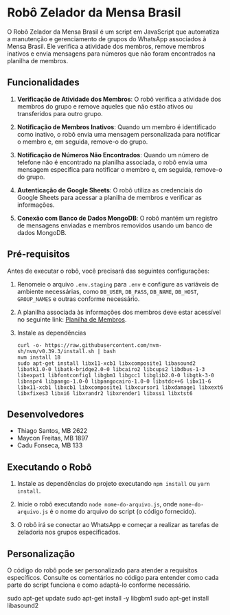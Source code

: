 # Robô Zelador da Mensa Brasil

O Robô Zelador da Mensa Brasil é um script em JavaScript que automatiza a manutenção e gerenciamento de grupos do WhatsApp associados à Mensa Brasil. Ele verifica a atividade dos membros, remove membros inativos e envia mensagens para números que não foram encontrados na planilha de membros.

## Funcionalidades

1. **Verificação de Atividade dos Membros**: O robô verifica a atividade dos membros do grupo e remove aqueles que não estão ativos ou transferidos para outro grupo.

2. **Notificação de Membros Inativos**: Quando um membro é identificado como inativo, o robô envia uma mensagem personalizada para notificar o membro e, em seguida, remove-o do grupo.

3. **Notificação de Números Não Encontrados**: Quando um número de telefone não é encontrado na planilha associada, o robô envia uma mensagem específica para notificar o membro e, em seguida, remove-o do grupo.

4. **Autenticação de Google Sheets**: O robô utiliza as credenciais do Google Sheets para acessar a planilha de membros e verificar as informações.

5. **Conexão com Banco de Dados MongoDB**: O robô mantém um registro de mensagens enviadas e membros removidos usando um banco de dados MongoDB.

## Pré-requisitos

Antes de executar o robô, você precisará das seguintes configurações:

1. Renomeie o arquivo `.env.staging` para `.env` e configure as variáveis de ambiente necessárias, como `DB_USER`, `DB_PASS`, `DB_NAME`, `DB_HOST`, `GROUP_NAMES` e outras conforme necessário.

2. A planilha associada às informações dos membros deve estar acessível no seguinte link: [Planilha de Membros](https://docs.google.com/spreadsheets/d/1Xw3IRGh2liEfUuH6nYB3n2ylwx-N1GAvlk7id9i_HPA/edit?usp=sharing).
3. Instale as dependências
   ```
   curl -o- https://raw.githubusercontent.com/nvm-sh/nvm/v0.39.3/install.sh | bash
   nvm install 18
   sudo apt-get install libx11-xcb1 libxcomposite1 libasound2 libatk1.0-0 libatk-bridge2.0-0 libcairo2 libcups2 libdbus-1-3 libexpat1 libfontconfig1 libgbm1 libgcc1 libglib2.0-0 libgtk-3-0 libnspr4 libpango-1.0-0 libpangocairo-1.0-0 libstdc++6 libx11-6 libx11-xcb1 libxcb1 libxcomposite1 libxcursor1 libxdamage1 libxext6 libxfixes3 libxi6 libxrandr2 libxrender1 libxss1 libxtst6
   ```

## Desenvolvedores

- Thiago Santos, MB 2622
- Maycon Freitas, MB 1897
- Cadu Fonseca, MB 133

## Executando o Robô

1. Instale as dependências do projeto executando `npm install` ou `yarn install`.

2. Inicie o robô executando `node nome-do-arquivo.js`, onde `nome-do-arquivo.js` é o nome do arquivo do script (o código fornecido).

3. O robô irá se conectar ao WhatsApp e começar a realizar as tarefas de zeladoria nos grupos especificados.

## Personalização

O código do robô pode ser personalizado para atender a requisitos específicos. Consulte os comentários no código para entender como cada parte do script funciona e como adaptá-lo conforme necessário.



sudo apt-get update
sudo apt-get install -y libgbm1
sudo apt-get install libasound2
